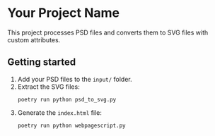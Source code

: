 # Your Project Name

This project processes PSD files and converts them to SVG files with custom attributes.

## Getting started

1. Add your PSD files to the `input/` folder.
2. Extract the SVG files:
    ```shell
    poetry run python psd_to_svg.py
    ```
3. Generate the `index.html` file:
    ```shell
    poetry run python webpagescript.py
    ```
